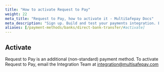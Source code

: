```yaml
---
title: "How to activate Request to Pay"
weight: 22
meta_title: "Request to Pay, how to activate it - MultiSafepay Docs"
meta_description: "Sign up. Build and test your payments integration. Explore our products and services. Use our API Reference, SDKs, and wrappers. Get support."
aliases: [/payment-methods/banks/direct-bank-transfer/#activate]
---
```

## Activate

Request to Pay is an additional (non-standard) payment method. To activate Request to Pay, email the Integration Team at <integration@multisafepay.com>
